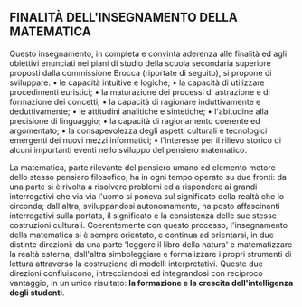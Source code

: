 ## FINALITÀ DELL'INSEGNAMENTO DELLA MATEMATICA

Questo insegnamento, in completa e convinta aderenza alle finalità ed agli obiettivi enunciati nei piani di studio della scuola secondaria superiore proposti dalla commissione Brocca (riportate di seguito), si propone di sviluppare: 
• le capacità intuitive e logiche; 
• la capacità di utilizzare procedimenti euristici; 
• la maturazione dei processi di astrazione e di formazione dei concetti; 
• la capacità di ragionare induttivamente e deduttivamente; 
• le attitudini analitiche e sintetiche; 
• l'abitudine alla precisione di linguaggio; 
• la capacità di ragionamento coerente ed argomentato; 
• la consapevolezza degli aspetti culturali e tecnologici emergenti dei nuovi mezzi informatici; 
• l'interesse per il rilievo storico di alcuni importanti eventi nello sviluppo del pensiero matematico. 

La matematica, parte rilevante del pensiero umano ed elemento motore dello stesso pensiero filosofico, ha in ogni tempo operato su due fronti: da una parte si è rivolta a risolvere problemi ed a rispondere ai grandi interrogativi che via via l'uomo si poneva sul significato della realtà che lo circonda; dall'altra, sviluppandosi autonomamente, ha posto affascinanti interrogativi sulla portata, il significato e la consistenza delle sue stesse costruzioni culturali. 
Coerentemente con questo processo, l'insegnamento della matematica si è sempre orientato, e continua ad orientarsi, in due distinte direzioni: da una parte 'leggere il libro della natura' e matematizzare la realtà esterna; dall'altra simboleggiare e formalizzare i propri strumenti di lettura attraverso la costruzione di modelli interpretativi. Queste due direzioni confluiscono, intrecciandosi ed integrandosi con reciproco vantaggio, in un unico risultato: **la formazione e la crescita dell'intelligenza degli studenti**. 